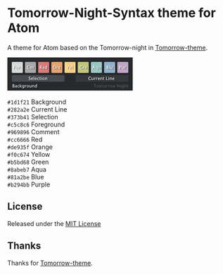 Tomorrow-Night-Syntax theme for Atom
===

A theme for Atom based on the Tomorrow-night in [Tomorrow-theme](https://github.com/chriskempson/tomorrow-theme).

![Tomorrow Night](https://github.com/kyoh86/tomorrow-evening-syntax/raw/main/palette.png)

`#1d1f21` Background  
`#282a2e` Current Line  
`#373b41` Selection  
`#c5c8c6` Foreground  
`#969896` Comment  
`#cc6666` Red  
`#de935f` Orange  
`#f0c674` Yellow  
`#b5bd68` Green  
`#8abeb7` Aqua  
`#81a2be` Blue  
`#b294bb` Purple  

## License
Released under the [MIT License](https://github.com/chriskempson/tomorrow-theme/blob/main/LICENSE.md)

## Thanks

Thanks for [Tomorrow-theme](https://github.com/chriskempson/tomorrow-theme).
